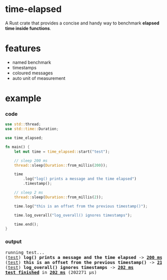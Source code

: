 # time-elapsed

A Rust crate that provides a concise and handy way to benchmark **elapsed time inside functions**.

# features
* named benchmark
* timestamps
* coloured messages
* auto unit of measurement

# example

### code

```rust
use std::thread;
use std::time::Duration;

use time_elapsed;

fn main() {
    let mut time = time_elapsed::start("test");

    // sleep 200 ms
    thread::sleep(Duration::from_millis(200));

    time
        .log("log() prints a message and the time elapsed")
        .timestamp();

    // sleep 2 ms
    thread::sleep(Duration::from_millis(2));

    time.log("this is an offset from the previous timestamp()");

    time.log_overall("log_overall() ignores timestamps");

    time.end();
}
```
### output

<pre>
running test...
(<a href="#output">test</a>) <b>log() prints a message and the time elapsed</b> -> <b><a href="#output">200 ms</a></b>
(<a href="#output">test</a>) <b>this is an offset from the previous timestamp()</b> -> <b><a href="#output">2103 μs</a></b>
(<a href="#output">test</a>) <b>log_overall() ignores timestamps</b> -> <b><a href="#output">202 ms</a></b>
<b><a href="#output">test finished</a></b> in <b><a href="#output">202 ms</a></b> (202271 μs)
</pre>
